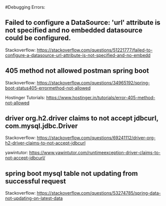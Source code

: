 #Debugging Errors:

## Failed to configure a DataSource: 'url' attribute is not specified and no embedded datasource could be configured.
Stackoverflow: https://stackoverflow.com/questions/51221777/failed-to-configure-a-datasource-url-attribute-is-not-specified-and-no-embedd

## 405 method not allowed postman spring boot
Stackoverflow: https://stackoverflow.com/questions/34965192/spring-boot-status405-errormethod-not-allowed

Hostinger Tutorials: https://www.hostinger.in/tutorials/error-405-method-not-allowed

## driver org.h2.driver claims to not accept jdbcurl, com.mysql.jdbc.Driver
Stackoverflow: https://stackoverflow.com/questions/69241112/driver-org-h2-driver-claims-to-not-accept-jdbcurl

yawintutor: https://www.yawintutor.com/runtimeexception-driver-claims-to-not-accept-jdbcurl/

## spring boot mysql table not updating from successful request
Stackoverflow: https://stackoverflow.com/questions/53274785/spring-data-not-updating-on-latest-data

